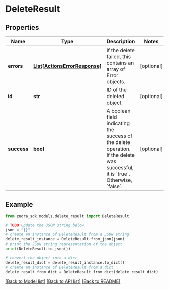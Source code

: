# DeleteResult


## Properties

Name | Type | Description | Notes
------------ | ------------- | ------------- | -------------
**errors** | [**List[ActionsErrorResponse]**](ActionsErrorResponse.md) | If the delete failed, this contains an array of Error objects.  | [optional] 
**id** | **str** | ID of the deleted object.  | [optional] 
**success** | **bool** | A boolean field indicating the success of the delete operation. If the delete was successful, it is &#x60;true&#x60;. Otherwise, &#x60;false&#x60;.  | [optional] 

## Example

```python
from zuora_sdk.models.delete_result import DeleteResult

# TODO update the JSON string below
json = "{}"
# create an instance of DeleteResult from a JSON string
delete_result_instance = DeleteResult.from_json(json)
# print the JSON string representation of the object
print(DeleteResult.to_json())

# convert the object into a dict
delete_result_dict = delete_result_instance.to_dict()
# create an instance of DeleteResult from a dict
delete_result_from_dict = DeleteResult.from_dict(delete_result_dict)
```
[[Back to Model list]](../README.md#documentation-for-models) [[Back to API list]](../README.md#documentation-for-api-endpoints) [[Back to README]](../README.md)


